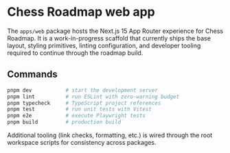 # Chess Roadmap web app

The `apps/web` package hosts the Next.js 15 App Router experience for Chess Roadmap. It is a work-in-progress scaffold that currently ships the base layout, styling primitives, linting configuration, and developer tooling required to continue through the roadmap build.

## Commands

```bash
pnpm dev           # start the development server
pnpm lint          # run ESLint with zero-warning budget
pnpm typecheck     # TypeScript project references
pnpm test          # run unit tests with Vitest
pnpm e2e           # execute Playwright tests
pnpm build         # production build
```

Additional tooling (link checks, formatting, etc.) is wired through the root workspace scripts for consistency across packages.
